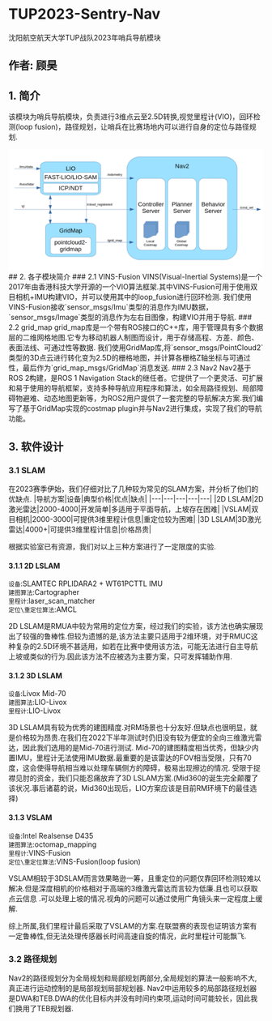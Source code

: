 # TUP2023-Sentry-Nav
沈阳航空航天大学TUP战队2023年哨兵导航模块

## 作者: 顾昊
## 1. 简介
该模块为哨兵导航模块，负责进行3维点云至2.5D转换,视觉里程计(VIO)，回环检测(loop fusion)，路径规划，让哨兵在比赛场地内可以进行自身的定位与路径规划.

<img src="pic/nav_arch.png"/>
## 2. 各子模块简介
### 2.1 VINS-Fusion
VINS(Visual-Inertial Systems)是一个2017年由香港科技大学开源的一个VIO算法框架.其中VINS-Fusion可用于使用双目相机+IMU构建VIO，并可以使用其中的loop_fusion进行回环检测.
我们使用VINS-Fusion接收`sensor_msgs/Imu`类型的消息作为IMU数据，`sensor_msgs/Image`类型的消息作为左右目图像，构建VIO并用于导航.
### 2.2 grid_map
grid_map库是一个带有ROS接口的C++库，用于管理具有多个数据层的二维网格地图.它专为移动机器人制图而设计，用于存储高程、方差、颜色、表面法线、可通过性等数据.
我们使用GridMap库,将`sensor_msgs/PointCloud2`类型的3D点云进行转化变为2.5D的栅格地图，并计算各栅格Z轴坐标与可通过性，最后作为`grid_map_msgs/GridMap`消息发送.
### 2.3 Nav2
Nav2基于ROS 2构建，是ROS 1 Navigation Stack的继任者。它提供了一个更灵活、可扩展和易于使用的导航框架，支持多种导航应用程序和算法，如全局路径规划、局部障碍物避难、动态地图更新等，为ROS2用户提供了一套完整的导航解决方案.我们编写了基于GridMap实现的costmap plugin并与Nav2进行集成，实现了我们的导航功能。

## 3. 软件设计
### 3.1 SLAM
在2023赛季伊始，我们仔细对比了几种较为常见的SLAM方案，并分析了他们的优缺点.
|导航方案|设备|典型价格|优点|缺点|
|---|---|---|---|---|
|2D LSLAM|2D激光雷达|2000-4000|开发简单|多适用于平面导航，上坡存在困难|
|VSLAM|双目相机|2000-3000|可提供3维里程计信息|重定位较为困难|
|3D LSLAM|3D激光雷达|4000+|可提供3维里程计信息|价格昂贵|


根据实验室已有资源，我们对以上三种方案进行了一定限度的实验.
#### 3.1.1 2D LSLAM
`设备`:SLAMTEC RPLIDARA2 + WT61PCTTL IMU  
`建图算法`:Cartographer  
`里程计`:laser_scan_matcher  
`定位\重定位算法`:AMCL  

2D LSLAM是RMUA中较为常用的定位方案，经过我们的实验，该方法也确实展现出了较强的鲁棒性.但较为遗憾的是,该方法主要只适用于2维环境，对于RMUC这种复杂的2.5D环境不甚适用，如若在比赛中使用该方法，可能无法进行自主导航上坡或类似的行为.因此该方法不应被选为主要方案，只可发挥辅助作用.
#### 3.1.2 3D LSLAM
`设备`:Livox Mid-70  
`建图算法`:LIO-Livox   
`里程计`:LIO-Livox  

3D LSLAM具有较为优秀的建图精度.对RM场景也十分友好.但缺点也很明显，就是价格较为昂贵.在我们在2022下半年测试时仍旧没有较为便宜的全向三维激光雷达，因此我们选用的是Mid-70进行测试.
Mid-70的建图精度相当优秀，但缺少内置IMU，里程计无法使用IMU数据.最重要的是该雷达的FOV相当受限，只有70度，这会使得导航相当难以处理车辆侧方的障碍，极易出现擦边的情况.
受限于捉襟见肘的资金，我们只能忍痛放弃了3D LSLAM方案.(Mid360的诞生完全颠覆了该状况.事后诸葛的说，Mid360出现后，LIO方案应该是目前RM环境下的最佳选择)
#### 3.1.3 VSLAM
`设备`:Intel Realsense D435  
`建图算法`:octomap_mapping  
`里程计`:VINS-Fusion  
`定位\重定位算法`:VINS-Fusion(loop fusion)  

VSLAM相较于3DSLAM而言效果略逊一筹，且重定位的问题仅靠回环检测较难以解决.但是深度相机的价格相对于高端的3维激光雷达而言较为低廉.且也可以获取点云信息
.可以处理上坡的情况.视角的问题可以通过使用广角镜头来一定程度上缓解.

综上所属,我们里程计最后采取了VSLAM的方案.在联盟赛的表现也证明该方案有一定鲁棒性,但无法处理传感器长时间高速自旋的情况，此时里程计可能飘飞.

### 3.2 路径规划
Nav2的路径规划分为全局规划和局部规划两部分,全局规划的算法一般影响不大,真正进行运动控制的是局部规划局部规划器.
Nav2中运用较多的局部路径规划器是DWA和TEB.DWA的优化目标内并没有时间约束项,运动时间可能较长，因此我们换用了TEB规划器.
